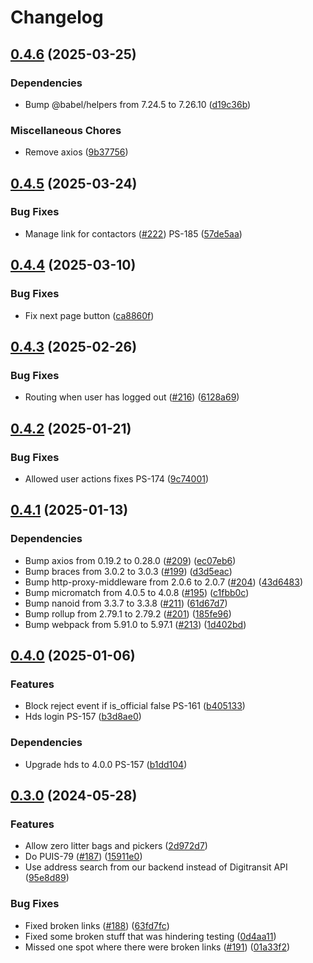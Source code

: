 # Changelog

## [0.4.6](https://github.com/City-of-Helsinki/linked-volunteering-ui/compare/linked-volunteering-ui-v0.4.5...linked-volunteering-ui-v0.4.6) (2025-03-25)


### Dependencies

* Bump @babel/helpers from 7.24.5 to 7.26.10 ([d19c36b](https://github.com/City-of-Helsinki/linked-volunteering-ui/commit/d19c36b705ddafdd36874920291a5f0a047ded4c))


### Miscellaneous Chores

* Remove axios ([9b37756](https://github.com/City-of-Helsinki/linked-volunteering-ui/commit/9b37756e25e0032ca05cecdff246f2756ec9af58))

## [0.4.5](https://github.com/City-of-Helsinki/linked-volunteering-ui/compare/linked-volunteering-ui-v0.4.4...linked-volunteering-ui-v0.4.5) (2025-03-24)


### Bug Fixes

* Manage link for contactors ([#222](https://github.com/City-of-Helsinki/linked-volunteering-ui/issues/222)) PS-185 ([57de5aa](https://github.com/City-of-Helsinki/linked-volunteering-ui/commit/57de5aaaa7140605ea39476026201c750e817d98))

## [0.4.4](https://github.com/City-of-Helsinki/linked-volunteering-ui/compare/linked-volunteering-ui-v0.4.3...linked-volunteering-ui-v0.4.4) (2025-03-10)


### Bug Fixes

* Fix next page button ([ca8860f](https://github.com/City-of-Helsinki/linked-volunteering-ui/commit/ca8860fb47424c0d20199f8ee6a7afec8ff4a6e1))

## [0.4.3](https://github.com/City-of-Helsinki/linked-volunteering-ui/compare/linked-volunteering-ui-v0.4.2...linked-volunteering-ui-v0.4.3) (2025-02-26)


### Bug Fixes

* Routing when user has logged out ([#216](https://github.com/City-of-Helsinki/linked-volunteering-ui/issues/216)) ([6128a69](https://github.com/City-of-Helsinki/linked-volunteering-ui/commit/6128a69aa8e86aee7acca791ae9c1700df7cb3d7))

## [0.4.2](https://github.com/City-of-Helsinki/linked-volunteering-ui/compare/linked-volunteering-ui-v0.4.1...linked-volunteering-ui-v0.4.2) (2025-01-21)


### Bug Fixes

* Allowed user actions fixes PS-174 ([9c74001](https://github.com/City-of-Helsinki/linked-volunteering-ui/commit/9c74001c2bf469c2f0c617748285f818f76df866))

## [0.4.1](https://github.com/City-of-Helsinki/linked-volunteering-ui/compare/linked-volunteering-ui-v0.4.0...linked-volunteering-ui-v0.4.1) (2025-01-13)


### Dependencies

* Bump axios from 0.19.2 to 0.28.0 ([#209](https://github.com/City-of-Helsinki/linked-volunteering-ui/issues/209)) ([ec07eb6](https://github.com/City-of-Helsinki/linked-volunteering-ui/commit/ec07eb6ab77c2a8e34813a8e4ae57236009f0a42))
* Bump braces from 3.0.2 to 3.0.3 ([#199](https://github.com/City-of-Helsinki/linked-volunteering-ui/issues/199)) ([d3d5eac](https://github.com/City-of-Helsinki/linked-volunteering-ui/commit/d3d5eaca1c62317b926fc872a9cb8407ba84789e))
* Bump http-proxy-middleware from 2.0.6 to 2.0.7 ([#204](https://github.com/City-of-Helsinki/linked-volunteering-ui/issues/204)) ([43d6483](https://github.com/City-of-Helsinki/linked-volunteering-ui/commit/43d648340fd3e5263aea78cb1e21e51281906c4f))
* Bump micromatch from 4.0.5 to 4.0.8 ([#195](https://github.com/City-of-Helsinki/linked-volunteering-ui/issues/195)) ([c1fbb0c](https://github.com/City-of-Helsinki/linked-volunteering-ui/commit/c1fbb0c77bc29541a7e97d011bae7810636d857d))
* Bump nanoid from 3.3.7 to 3.3.8 ([#211](https://github.com/City-of-Helsinki/linked-volunteering-ui/issues/211)) ([61d67d7](https://github.com/City-of-Helsinki/linked-volunteering-ui/commit/61d67d7c81b3bd2ab66ffc37b4c01a5bdd370dd3))
* Bump rollup from 2.79.1 to 2.79.2 ([#201](https://github.com/City-of-Helsinki/linked-volunteering-ui/issues/201)) ([185fe96](https://github.com/City-of-Helsinki/linked-volunteering-ui/commit/185fe96340aa2d64de230bb2954b48b79a0bec90))
* Bump webpack from 5.91.0 to 5.97.1 ([#213](https://github.com/City-of-Helsinki/linked-volunteering-ui/issues/213)) ([1d402bd](https://github.com/City-of-Helsinki/linked-volunteering-ui/commit/1d402bd4777dc11b46f3dd379621b878d2cb75be))

## [0.4.0](https://github.com/City-of-Helsinki/linked-volunteering-ui/compare/linked-volunteering-ui-v0.3.0...linked-volunteering-ui-v0.4.0) (2025-01-06)


### Features

* Block reject event if is_official false PS-161 ([b405133](https://github.com/City-of-Helsinki/linked-volunteering-ui/commit/b405133432caccbb618247eeb3c999bd77f885b3))
* Hds login PS-157 ([b3d8ae0](https://github.com/City-of-Helsinki/linked-volunteering-ui/commit/b3d8ae019147f85713dcecd0606fcb6fafad3c12))


### Dependencies

* Upgrade hds to 4.0.0 PS-157 ([b1dd104](https://github.com/City-of-Helsinki/linked-volunteering-ui/commit/b1dd104d2c407ab823371d1556c5f8a3f0c549bf))

## [0.3.0](https://github.com/City-of-Helsinki/linked-volunteering-ui/compare/linked-volunteering-ui-v0.2.7...linked-volunteering-ui-v0.3.0) (2024-05-28)


### Features

* Allow zero litter bags and pickers ([2d972d7](https://github.com/City-of-Helsinki/linked-volunteering-ui/commit/2d972d70f24047d1809f1951147fc1e4881f2580))
* Do PUIS-79 ([#187](https://github.com/City-of-Helsinki/linked-volunteering-ui/issues/187)) ([15911e0](https://github.com/City-of-Helsinki/linked-volunteering-ui/commit/15911e08732c99ab684385c27904abc5a3719716))
* Use address search from our backend instead of Digitransit API ([95e8d89](https://github.com/City-of-Helsinki/linked-volunteering-ui/commit/95e8d89b47fb78077961800270afc9b5658f8c27))


### Bug Fixes

* Fixed broken links ([#188](https://github.com/City-of-Helsinki/linked-volunteering-ui/issues/188)) ([63fd7fc](https://github.com/City-of-Helsinki/linked-volunteering-ui/commit/63fd7fce954aa315f75ae9f50cf4f2e5ec45324a))
* Fixed some broken stuff that was hindering testing ([0d4aa11](https://github.com/City-of-Helsinki/linked-volunteering-ui/commit/0d4aa11970bee5e964d357e4c636c7c2554292bf))
* Missed one spot where there were broken links ([#191](https://github.com/City-of-Helsinki/linked-volunteering-ui/issues/191)) ([01a33f2](https://github.com/City-of-Helsinki/linked-volunteering-ui/commit/01a33f2f75bd35027aa58e2d7b96327dd1e7dddb))
